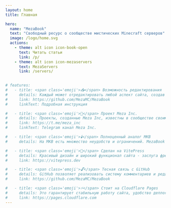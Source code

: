 ```yaml
---
layout: home
title: Главная

hero:
  name: "MezaBook"
  text: "Свободный ресурс о сообществе мистических Minecraft серверов"
  image: /logo/home.svg
  actions:
    - theme: alt icon icon-book-open
      text: Читать статьи
      link: /p/
    - theme: alt icon icon-mezaservers
      text: MezaServers
      link: /servers/
    

# features:
#   - title: <span class='emoji'>📥</span> Возможность редактирования
#     details: Каждый может отредактировать любой аспект сайта, создав Pull Request.
#     link: https://github.com/MezaMC/MezaBook
#     linkText: Подробная инструкция

#   - title: <span class='emoji'>🧪</span> Проект Meza Inc.
#     details: Проекты, созданные Meza Inc, известны в сообществе своим высоким качеством.
#     link: https://t.me/meza_inc
#     linkText: Telegram канал Meza Inc.

#   - title: <span class='emoji'>🕯️</span> Полноценный аналог МКВ
#     details: На МКВ есть множество неудобств и ограничений. MezaBook создан для расширения возможностей сообщества.

#   - title: <span class='emoji'>📄</span> Сделан на VitePress
#     details: Красивый дизайн и широкий функционал сайта - заслуга фреймворка VitePress.
#     link: https://vitepress.dev

#   - title: <span class='emoji'>🔓</span> Тесная связь с GitHub
#     details: GitHub позволяет реализовать систему комментариев и редактирования статей.
#     link: https://github.com/MezaMC/MezaBook

#   - title: <span class='emoji'>⚡</span> Стоит на Cloudflare Pages
#     details: Это гарантирует стабильную работу сайта, удобство деплоя и защиту от DDoS атак.
#     link: https://pages.cloudflare.com
---
```


<script setup>
    import HomeContent from "../.vitepress/theme/components/HomePage/HomeContent.vue";
</script>

<HomeContent />